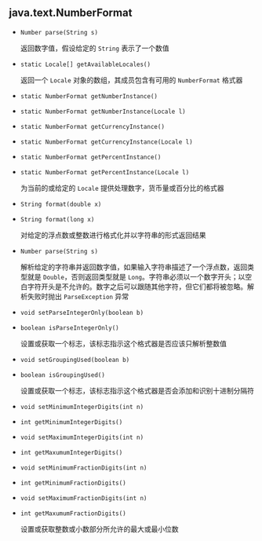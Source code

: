 ## java.text.NumberFormat

* `Number parse(String s)`

    返回数字值，假设给定的 `String` 表示了一个数值

* `static Locale[] getAvailableLocales()`

    返回一个 `Locale` 对象的数组，其成员包含有可用的 `NumberFormat` 格式器

* `static NumberFormat getNumberInstance()`

* `static NumberFormat getNumberInstance(Locale l)`

* `static NumberFormat getCurrencyInstance()`

* `static NumberFormat getCurrencyInstance(Locale l)`

* `static NumberFormat getPercentInstance()`

* `static NumberFormat getPercentInstance(Locale l)`

    为当前的或给定的 `Locale` 提供处理数字，货币量或百分比的格式器

* `String format(double x)`

* `String format(long x)`

    对给定的浮点数或整数进行格式化并以字符串的形式返回结果

* `Number parse(String s)`

    解析给定的字符串并返回数字值，如果输入字符串描述了一个浮点数，返回类型就是 `Double`，否则返回类型就是 `Long`。字符串必须以一个数字开头；以空白字符开头是不允许的。数字之后可以跟随其他字符，但它们都将被忽略。解析失败时抛出 `ParseException` 异常

* `void setParseIntegerOnly(boolean b)`

* `boolean isParseIntegerOnly()`

    设置或获取一个标志，该标志指示这个格式器是否应该只解析整数值

* `void setGroupingUsed(boolean b)`

* `boolean isGroupingUsed()`

    设置或获取一个标志，该标志指示这个格式器是否会添加和识别十进制分隔符

* `void setMinimumIntegerDigits(int n)`

* `int getMinimumIntegerDigits()`

* `void setMaximumIntegerDigits(int n)`

* `int getMaxumumIntegerDigits()`

* `void setMinimumFractionDigits(int n)`

* `int getMinimumFractionDigits()`

* `void setMaximumFractionDigits(int n)`

* `int getMaxumumFractionDigits()`

    设置或获取整数或小数部分所允许的最大或最小位数